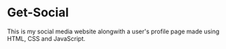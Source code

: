 # Get-Social
This is my social media website alongwith a user's profile page made using HTML, CSS and JavaScript.
